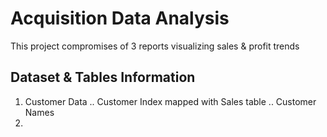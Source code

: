# Acquisition Data Analysis
This project compromises of 3 reports visualizing sales & profit trends

## Dataset & Tables Information
1. Customer Data
.. Customer Index mapped with Sales table
.. Customer Names
2. 
